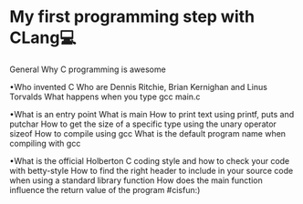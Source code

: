 # My first programming step with CLang💻

General Why C programming is awesome

•Who invented C Who are Dennis Ritchie, Brian Kernighan and Linus Torvalds What happens when you type gcc main.c

•What is an entry point What is main How to print text using printf, puts and putchar How to get the size of a specific type using the unary operator sizeof How to compile using gcc What is the default program name when compiling with gcc

•What is the official Holberton C coding style and how to check your code with betty-style How to find the right header to include in your source code when using a standard library function How does the main function influence the return value of the program
#cisfun:)
